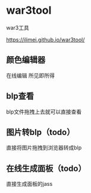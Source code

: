 # war3tool
war3工具

https://ilimei.github.io/war3tool/

## 颜色编辑器

在线编辑 所见即所得

## blp查看
blp文件拖拽上去就可以直接查看

## 图片转blp（todo）
直接将图片拖拽到浏览器转成blp

## 在线生成面板（todo）
直接生成面板的jass

